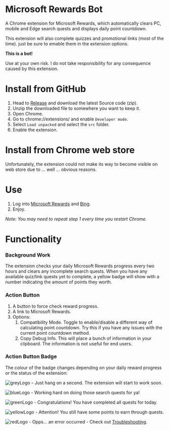 # Microsoft Rewards Bot

A Chrome extension for Microsoft Rewards, which automatically clears PC, mobile and Edge search quests and displays daily point countdown.

This extension will also complete quizzes and promotional links (most of the time). just be sure to emable them in the extension options.

**This is a bot!**

Use at your own risk. I do not take responsibility for any consequence caused by this extension.

# Install from GitHub

1. Head to [Release](https://github.com/kerv/Microsoft-Reward-Chrome-Ext/releases) and download the latest Source code (zip).
2. Unzip the downloaded file to somewhere you want to keep it.
3. Open Chrome.
4. Go to chrome://extensions/ and enable `Developer mode`.
5. Select `Load unpacked` and select the `src` folder.
6. Enable the extension.


# Install from Chrome web store

Unfortunately, the extension could not make its way to become visible on web store due to ... well ... obvious reasons.

# Use

1. Log into [Microsoft Rewards](https://account.microsoft.com/rewards) and [Bing](https://www.bing.com/).
2. Enjoy.

*Note: You may need to repeat step 1 every time you restart Chrome.*

# Functionality

### Background Work

The extension checks your daily Microsoft Rewards progress every two hours and clears any incomplete search quests. When you have any available quiz/link quests yet to complete, a yellow badge will show with a number indicating the amount of points they worth.

### Action Button

1. A button to force check reward progress.
2. A link to Microsoft Rewards.
3. Options:
   1. Compatibility Mode. Toggle to enable/disable a different way of calculating point countdown. Try this if you have any issues with the current point countdown method.
   2. Copy Debug Info. This will place a bunch of information in your clipboard. The information is not useful for end users.

### Action Button Badge

The colour of the badge changes depending on your daily reward progress or the status of the extension:

![greyLogo](src/img/grey@1x.png?raw=true) - Just hang on a second. The extension will start to work soon.

![blueLogo](src/img/busy@1x.png?raw=true) - Working hard on doing those search quests for ya!

![greenLogo](src/img/done@1x.png?raw=true) - Congratulations! You have completed all quests for today.

![yellowLogo](src/img/warn@1x.png?raw=true) - Attention! You still have some points to earn through quests.

![redLogo](src/img/err@1x.png?raw=true) - Opps... an error occurred - Check out [Troubleshooting](TROUBLESHOOTING.md).
